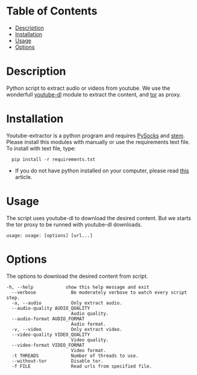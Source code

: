 # Table of Contents
 - [Description](#description)
 - [Installation](#installation)
 - [Usage](#usage)
 - [Options](#options)

# Description
Python script to extract audio or videos from youtube. We use the wonderfull [youtube-dl](https://github.com/rg3/youtube-dl)
module to extract the content, and [tor](https://www.torproject.org) as proxy.

# Installation
Youtube-extractor is a python program and requires [PySocks](https://pypi.org/project/PySocks/) and [stem](https://pypi.org/project/stem/). Please install this modules with manually or use the requirements text file. To install with text file, type:
```
  pip install -r requirements.txt
```

- If you do not have python installed on your computer, please read [this](http://docs.python-guide.org/en/latest/starting/install3/linux/) article.

# Usage
The script uses youtube-dl to download the desired content. But we starts the tor proxy to be runned with youtube-dl downloads.
```
usage: usage: [options] [url...]
```

# Options
The options to download the desired content from script.
```
-h, --help            show this help message and exit
  --verbose             Be moderately verbose to watch every script step.
  -a, --audio           Only extract audio.
  --audio-quality AUDIO_QUALITY
                        Audio quality.
  --audio-format AUDIO_FORMAT
                        Audio format.
  -v, --video           Only extract video.
  --video-quality VIDEO_QUALITY
                        Video quality.
  --video-format VIDEO_FORMAT
                        Video format.
  -t THREADS            Number of threads to use.
  --without-tor         Disable tor.
  -f FILE               Read urls from specified file.
```
